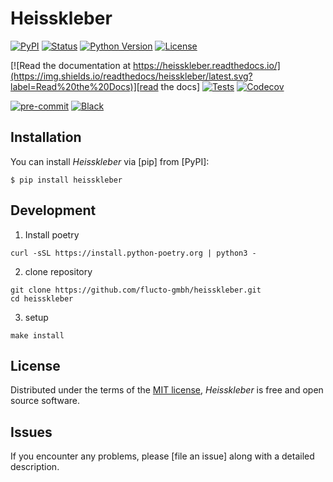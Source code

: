 # Heisskleber

[![PyPI](https://img.shields.io/pypi/v/heisskleber.svg)][pypi status]
[![Status](https://img.shields.io/pypi/status/heisskleber.svg)][pypi status]
[![Python Version](https://img.shields.io/pypi/pyversions/heisskleber)][pypi status]
[![License](https://img.shields.io/pypi/l/heisskleber)][license]

[![Read the documentation at https://heisskleber.readthedocs.io/](https://img.shields.io/readthedocs/heisskleber/latest.svg?label=Read%20the%20Docs)][read the docs]
[![Tests](https://github.com/flucto-gmbh/heisskleber/workflows/Tests/badge.svg)][tests]
[![Codecov](https://codecov.io/gh/flucto-gmbh/heisskleber/branch/main/graph/badge.svg)][codecov]

[![pre-commit](https://img.shields.io/badge/pre--commit-enabled-brightgreen?logo=pre-commit&logoColor=white)][pre-commit]
[![Black](https://img.shields.io/badge/code%20style-black-000000.svg)][black]

[pypi status]: https://pypi.org/project/heisskleber/
[read the docs]: https://heisskleber.readthedocs.io/
[tests]: https://github.com/flucto-gmbh/heisskleber/actions?workflow=Tests
[codecov]: https://app.codecov.io/gh/flucto-gmbh/heisskleber
[pre-commit]: https://github.com/pre-commit/pre-commit
[black]: https://github.com/psf/black

## Installation

You can install _Heisskleber_ via [pip] from [PyPI]:

```console
$ pip install heisskleber
```

## Development

1. Install poetry
```
curl -sSL https://install.python-poetry.org | python3 -
```
2. clone repository
```
git clone https://github.com/flucto-gmbh/heisskleber.git
cd heisskleber
```
3. setup
```
make install
```

## License

Distributed under the terms of the [MIT license][license],
_Heisskleber_ is free and open source software.

## Issues

If you encounter any problems,
please [file an issue] along with a detailed description.

<!-- github-only -->

[license]: https://github.com/flucto-gmbh/heisskleber/blob/main/LICENSE
[contributor guide]: https://github.com/flucto-gmbh/heisskleber/blob/main/CONTRIBUTING.md
[command-line reference]: https://heisskleber.readthedocs.io/en/latest/usage.html
